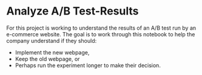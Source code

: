 # Analyze A/B Test-Results
For this project is working to understand the results of an A/B test run by an e-commerce website.  The goal is to work through this notebook to help the company understand if they should:
- Implement the new webpage, 
- Keep the old webpage, or 
- Perhaps run the experiment longer to make their decision.
